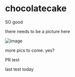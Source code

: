 # chocolatecake
SO good

there needs to be a picture here

![image](https://cloud.githubusercontent.com/assets/4775572/17145533/b4d3373e-5317-11e6-9209-7aa0ca3884a1.png)

more pics to come. yes?

PR test

last test today
